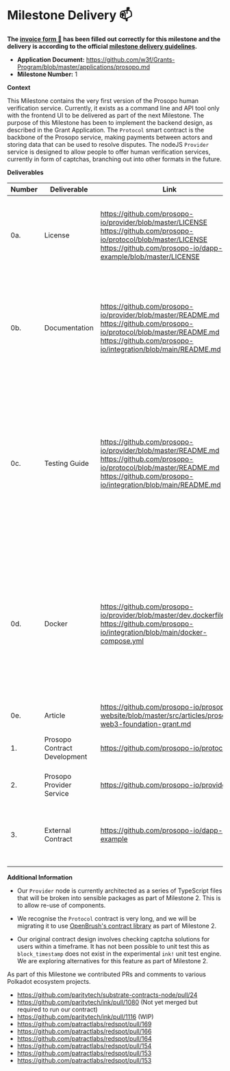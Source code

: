 # Milestone Delivery :mailbox:

**The [invoice form :pencil:](https://docs.google.com/forms/d/e/1FAIpQLSfmNYaoCgrxyhzgoKQ0ynQvnNRoTmgApz9NrMp-hd8mhIiO0A/viewform) has been filled out correctly for this milestone and the delivery is according to the official [milestone delivery guidelines](https://github.com/w3f/Grants-Program/blob/master/docs/milestone-deliverables-guidelines.md).**

- **Application Document:** https://github.com/w3f/Grants-Program/blob/master/applications/prosopo.md
- **Milestone Number:** 1

**Context**

This Milestone contains the very first version of the Prosopo human verification service. Currently, it exists as a command line and API tool only with the frontend UI to be delivered as part of the next Milestone. The purpose of this Milestone has been to implement the backend design, as described in the Grant Application. The `Protocol` smart contract is the backbone of the Prosopo service, making payments between actors and storing data that can be used to resolve disputes. The nodeJS `Provider` service is designed to allow people to offer human verification services, currently in form of captchas, branching out into other formats in the future.

**Deliverables**

| Number | Deliverable                  | Link                                                                                                                                                                                    | Notes                                                                                                                                                                                                           |
| ------ | ---------------------------- | --------------------------------------------------------------------------------------------------------------------------------------------------------------------------------------- | --------------------------------------------------------------------------------------------------------------------------------------------------------------------------------------------------------------- |
| 0a.    | License                      | https://github.com/prosopo-io/provider/blob/master/LICENSE https://github.com/prosopo-io/protocol/blob/master/LICENSE https://github.com/prosopo-io/dapp-example/blob/master/LICENSE    | The links are to the main license files. The individual source files also have license headers.                                                                                                                 |
| 0b.    | Documentation                | https://github.com/prosopo-io/provider/blob/master/README.md https://github.com/prosopo-io/protocol/blob/master/README.md https://github.com/prosopo-io/integration/blob/main/README.md | The README files explain how to use each repository. However, the repos are best used together in the integration repository.                                                                                   |
| 0c.    | Testing Guide                | https://github.com/prosopo-io/provider/blob/master/README.md https://github.com/prosopo-io/protocol/blob/master/README.md https://github.com/prosopo-io/integration/blob/main/README.md | The README files contain details of how to run the tests. We've created a branch in each of our repositories called `milestone1`. We'd appreciate you using these branches when running the code.               |
| 0d.    | Docker                       | https://github.com/prosopo-io/provider/blob/master/dev.dockerfile https://github.com/prosopo-io/integration/blob/main/docker-compose.yml                                                | A dockerfile exists for the Provider repo. The various repos are pulled together in the `integration` repository, in which a docker compose file spins up 3 containers - `Provider`, `Substrate`, and `MongoDB` |
| 0e.    | Article                      | https://github.com/prosopo-io/prosopo-website/blob/master/src/articles/prosopo-web3-foundation-grant.md                                                                                 | Website is not live                                                                                                                                                                                             |
| 1.     | Prosopo Contract Development | https://github.com/prosopo-io/protocol/                                                                                                                                                 | The repo containing the smart contract                                                                                                                                                                          |
| 2.     | Prosopo Provider Service     | https://github.com/prosopo-io/provider                                                                                                                                                  | The repo containing the Provider software                                                                                                                                                                       |
| 3.     | External Contract            | https://github.com/prosopo-io/dapp-example                                                                                                                                              | An external example contract which demonstrates how to call our contract                                                                                                                                        |

**Additional Information**

- Our `Provider` node is currently architected as a series of TypeScript files that will be broken into sensible packages as part of Milestone 2. This is to allow re-use of components.

- We recognise the `Protocol` contract is very long, and we will be migrating it to use [OpenBrush's contract library](https://github.com/Supercolony-net/openbrush-contracts/tree/c71097ff10ef6d187bf9c86f0248bfbc6ec40a3c/docs/docs/smart-contracts) as part of Milestone 2.

- Our original contract design involves checking captcha solutions for users within a timeframe. It has not been possible to unit test this as `block_timestamp` does not exist in the experimental `ink!` unit test engine. We are exploring alternatives for this feature as part of Milestone 2.

As part of this Milestone we contributed PRs and comments to various Polkadot ecosystem projects.

- https://github.com/paritytech/substrate-contracts-node/pull/24
- https://github.com/paritytech/ink/pull/1080 (Not yet merged but required to run our contract)
- https://github.com/paritytech/ink/pull/1116 (WIP)
- https://github.com/patractlabs/redspot/pull/169
- https://github.com/patractlabs/redspot/pull/166
- https://github.com/patractlabs/redspot/pull/164
- https://github.com/patractlabs/redspot/pull/154
- https://github.com/patractlabs/redspot/pull/153
- https://github.com/patractlabs/redspot/pull/153
